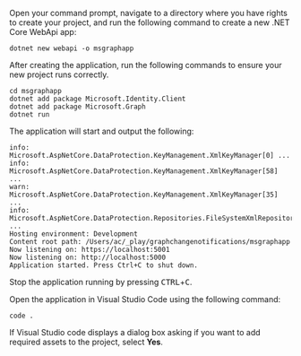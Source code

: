 <!-- markdownlint-disable MD002 MD041 -->

Open your command prompt, navigate to a directory where you have rights to create your project, and run the following command to create a new .NET Core WebApi app:

```shell
dotnet new webapi -o msgraphapp
```

After creating the application, run the following commands to ensure your new project runs correctly.

  ```shell
  cd msgraphapp
  dotnet add package Microsoft.Identity.Client
  dotnet add package Microsoft.Graph
  dotnet run
  ```

  The application will start and output the following:

  ```shell
  info: Microsoft.AspNetCore.DataProtection.KeyManagement.XmlKeyManager[0] ...
  info: Microsoft.AspNetCore.DataProtection.KeyManagement.XmlKeyManager[58] ...
  warn: Microsoft.AspNetCore.DataProtection.KeyManagement.XmlKeyManager[35] ...
  info: Microsoft.AspNetCore.DataProtection.Repositories.FileSystemXmlRepository[39] ...
  Hosting environment: Development
  Content root path: /Users/ac/_play/graphchangenotifications/msgraphapp
  Now listening on: https://localhost:5001
  Now listening on: http://localhost:5000
  Application started. Press Ctrl+C to shut down.
  ```

Stop the application running by pressing <kbd>CTRL</kbd>+<kbd>C</kbd>.

Open the application in Visual Studio Code using the following command:

```shell
code .
```

If Visual Studio code displays a dialog box asking if you want to add required assets to the project, select **Yes**.
